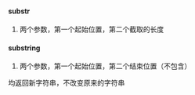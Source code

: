 ﻿#### substr
1. 两个参数，第一个起始位置，第二个截取的长度
#### substring
1. 两个参数，第一个起始位置，第二个结束位置（不包含）

均返回新字符串，不改变原来的字符串

